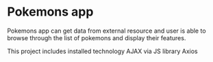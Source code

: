 # Pokemons app

Pokemons app can get data from external resource and user is able to browse through the list of pokemons and display their features.

This project includes installed technology AJAX via JS library Axios


